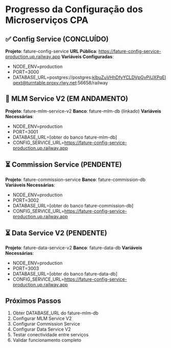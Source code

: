 # Progresso da Configuração dos Microserviços CPA

## ✅ Config Service (CONCLUÍDO)
**Projeto**: fature-config-service
**URL Pública**: https://fature-config-service-production.up.railway.app
**Variáveis Configuradas**:
- NODE_ENV=production
- PORT=3000
- DATABASE_URL=postgres://postgres:klbuZuVHhDfyYCLDVpGvPiUXPqElqext@turntable.proxy.rlwy.net:56658/railway

## 🔄 MLM Service V2 (EM ANDAMENTO)
**Projeto**: fature-mlm-service-v2
**Banco**: fature-mlm-db (linkado)
**Variáveis Necessárias**:
- NODE_ENV=production
- PORT=3001
- DATABASE_URL=[obter do banco fature-mlm-db]
- CONFIG_SERVICE_URL=https://fature-config-service-production.up.railway.app

## ⏳ Commission Service (PENDENTE)
**Projeto**: fature-commission-service
**Banco**: fature-commission-db
**Variáveis Necessárias**:
- NODE_ENV=production
- PORT=3002
- DATABASE_URL=[obter do banco fature-commission-db]
- CONFIG_SERVICE_URL=https://fature-config-service-production.up.railway.app

## ⏳ Data Service V2 (PENDENTE)
**Projeto**: fature-data-service-v2
**Banco**: fature-data-db
**Variáveis Necessárias**:
- NODE_ENV=production
- PORT=3003
- DATABASE_URL=[obter do banco fature-data-db]
- CONFIG_SERVICE_URL=https://fature-config-service-production.up.railway.app

## Próximos Passos
1. Obter DATABASE_URL do fature-mlm-db
2. Configurar MLM Service V2
3. Configurar Commission Service
4. Configurar Data Service V2
5. Testar conectividade entre serviços
6. Validar funcionamento completo

